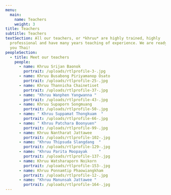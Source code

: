 ```yaml
---
menu:
  main:
    name: Teachers
    weight: 3
title: Teachers
subtitle: Teachers
textSection: All our teachers, or *khruu* are highly trained, highly
  professional and have many years teaching of experience. We are ready to teach
  you Thai!
peopleSection:
  - title: Meet our teachers
    people:
      - name: Khruu Srijan Baonok
        portrait: /uploads/rtlprofile-3-.jpg
      - name: Khruu Busabong Piriyamanop Osato
        portrait: /uploads/rtlprofile-25-.jpg
      - name: Khruu Thannicha Chainetiset
        portrait: /uploads/rtlprofile-37-.jpg
      - name: "Khruu Wanphen Yangwanna "
        portrait: /uploads/rtlprofile-43-.jpg
      - name: Khruu Supaporn Songmuang
        portrait: /uploads/rtlprofile-50-.jpg
      - name: " Khruu Suppamat Thongkuam  "
        portrait: /uploads/rtlprofile-66-.jpg
      - name: " Khruu Patchara Boonyuen"
        portrait: /uploads/rtlprofile-99-.jpg
      - name: Khruu Nantharat Jattawee
        portrait: /uploads/rtlprofile-102-.jpg
      - name: "Khruu Thipsuda Slangdang  "
        portrait: /uploads/rtlprofile-129-.jpg
      - name: "Khruu Parita Moopayak     "
        portrait: /uploads/rtlprofile-137-.jpg
      - name: Khruu Watsharaporn Noikorn
        portrait: /uploads/rtlprofile-153-.jpg
      - name: Khruu Ponnamtip Phaowiangkham
        portrait: /uploads/rtlprofile-12-.jpg
      - name: "Khruu Manunsak Jattawee "
        portrait: /uploads/rtlprofile-164-.jpg
---
```

